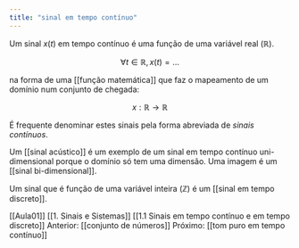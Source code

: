 ```yaml
---
title: "sinal em tempo contínuo"
---
```


Um sinal $x(t)$ em tempo contínuo é uma função de uma variável real ($\mathbb{R}$).

$$
\forall t \in \mathbb{R}, x(t) = \ldots
$$

na forma de uma [[função matemática]] que faz o mapeamento de um domínio num conjunto de chegada:

$$
 x: \mathbb{R} \rightarrow \mathbb{R}
$$

É frequente denominar estes sinais pela forma abreviada de _sinais contínuos_.


Um [[sinal acústico]] é um exemplo de um sinal em tempo contínuo uni-dimensional porque o domínio só tem uma dimensão. Uma imagem é um [[sinal bi-dimensional]].

Um sinal que é função de uma variável inteira ($\mathbb{Z}$) é um [[sinal em tempo discreto]].

[[Aula01]]
[[1. Sinais e Sistemas]]
[[1.1 Sinais em tempo contínuo e em tempo discreto]]
Anterior: [[conjunto de números]]
Próximo: [[tom puro em tempo contínuo]]
